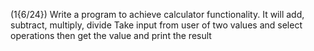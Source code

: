 (1{6/24}) Write a program to achieve calculator functionality. It will add, subtract, multiply, divide
Take input from user of two values and select operations then get the value and print the result
